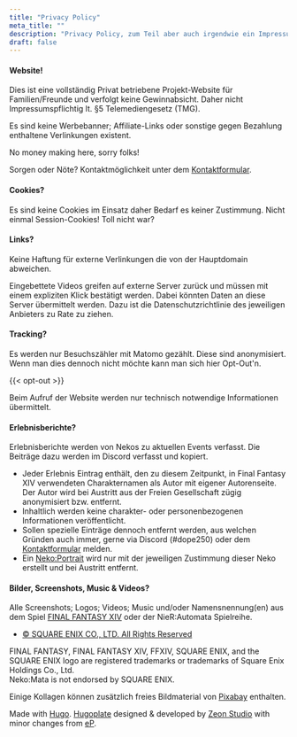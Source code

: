 ```yaml
---
title: "Privacy Policy"
meta_title: ""
description: "Privacy Policy, zum Teil aber auch irgendwie ein Impressum, der Neko:Mata FC aus Final Fantasy XIV"
draft: false
---
```


#### Website!

Dies ist eine vollständig Privat betriebene Projekt-Website für Familien/Freunde und verfolgt keine Gewinnabsicht. Daher nicht Impressumspflichtig lt. §5 Telemediengesetz (TMG).

Es sind keine Werbebanner; Affiliate-Links oder sonstige gegen Bezahlung enthaltene Verlinkungen existent.

No money making here, sorry folks!

Sorgen oder Nöte? Kontaktmöglichkeit unter dem [Kontaktformular](/contact).

#### Cookies?

Es sind keine Cookies im Einsatz daher Bedarf es keiner Zustimmung. Nicht einmal Session-Cookies! Toll nicht war?

#### Links?

Keine Haftung für externe Verlinkungen die von der Hauptdomain abweichen.

Eingebettete Videos greifen auf externe Server zurück und müssen mit einem expliziten Klick bestätigt werden. Dabei könnten Daten an diese Server übermittelt werden. Dazu ist die Datenschutzrichtlinie des jeweiligen Anbieters zu Rate zu ziehen.

#### Tracking?

Es werden nur Besuchszähler mit Matomo gezählt. Diese sind anonymisiert. Wenn man dies dennoch nicht möchte kann man sich hier Opt-Out'n.

{{< opt-out >}}

Beim Aufruf der Website werden nur technisch notwendige Informationen übermittelt.

#### Erlebnisberichte?

Erlebnisberichte werden von Nekos zu aktuellen Events verfasst. Die Beiträge dazu werden im Discord verfasst und kopiert.

* Jeder Erlebnis Eintrag enthält, den zu diesem Zeitpunkt, in Final Fantasy XIV verwendeten Charakternamen als Autor mit eigener Autorenseite. Der Autor wird bei Austritt aus der Freien Gesellschaft zügig anonymisiert bzw. entfernt.
* Inhaltlich werden keine charakter- oder personenbezogenen Informationen veröffentlicht.
* Sollen spezielle Einträge dennoch entfernt werden, aus welchen Gründen auch immer, gerne via Discord (#dope250) oder dem [Kontaktformular](/contact) melden.
* Ein [Neko:Portrait](/about) wird nur mit der jeweiligen Zustimmung dieser Neko erstellt und bei Austritt entfernt.

#### Bilder, Screenshots, Music & Videos?

Alle Screenshots; Logos; Videos; Music und/oder Namensnennung(en) aus dem Spiel [FINAL FANTASY XIV](https://de.finalfantasyxiv.com) oder der NieR:Automata Spielreihe.
* [© SQUARE ENIX CO., LTD. All Rights Reserved](https://support.na.square-enix.com/rule.php?id=5382&tag=authc)

FINAL FANTASY, FINAL FANTASY XIV, FFXIV, SQUARE ENIX, and the SQUARE ENIX logo are registered trademarks or trademarks of Square Enix Holdings Co., Ltd.  
Neko:Mata is not endorsed by SQUARE ENIX.

Einige Kollagen können zusätzlich freies Bildmaterial von [Pixabay](https://pixabay.com/) enthalten.

Made with [Hugo](https://gohugo.io). [Hugoplate](https://github.com/zeon-studio/hugoplate) designed & developed by [Zeon Studio](https://zeon.studio) with minor changes from [eP](https://electronicping.net).
